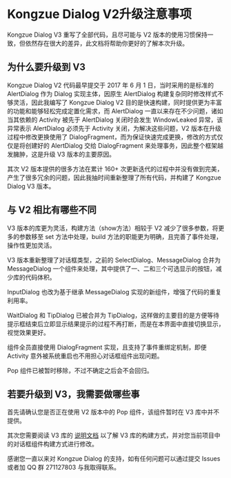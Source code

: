 # Kongzue Dialog V2升级注意事项

Kongzue Dialog V3 重写了全部代码，且尽可能与 V2 版本的使用习惯保持一致，但依然存在很大的差异，此文档将帮助你更好的了解本次升级。

## 为什么要升级到 V3

Kongzue Dialog V2 代码最早提交于 2017 年 6 月 1 日，当时采用的是标准的 AlertDialog 作为 Dialog 实现主体，因原生 AlertDialog 构建复杂同时修改样式不够灵活，因此我编写了 Kongzue Dialog V2 目的是快速构建，同时提供更为丰富的功能和能够轻松完成定置化需求，而 AlertDialog 一直以来存在不少问题，诸如当其依赖的 Activity 被先于 AlertDialog 关闭时会发生 WindowLeaked 异常，该异常表示 AlertDialog 必须先于 Activity 关闭，为解决这些问题，V2 版本在升级过程中修改更换使用了 DialogFragment，而为保证快速完成更换，修改的方式仅仅是将创建好的 AlertDialog 交给 DialogFragment 来处理事务，因此整个框架越发臃肿，这是升级 V3 版本的主要原因。

其次 V2 版本提供的很多方法在累计 160+ 次更新迭代的过程中并没有做到完美，产生了很多冗余的问题，因此我抽时间重新整理了所有代码，并构建了 Kongzue Dialog V3 版本。

## 与 V2 相比有哪些不同

V3 版本的库更为灵活，构建方法（show方法）相较于 V2 减少了很多参数，将更多的参数移至 set 方法中处理，build 方法的职能更为明确，且完善了事件处理，操作性更加灵活。

V3 版本重新整理了对话框类型，之前的 SelectDialog、MessageDialog 合并为 MessageDialog 一个组件来处理，其中提供了一、二和三个可选显示的按钮，减少库的代码体积。

InputDialog 也改为基于继承 MessageDialog 实现的新组件，增强了代码的重复利用率。

WaitDialog 和 TipDialog 已被合并为 TipDialog，这样做的主要目的是方便等待提示框结束后立即显示结果提示的过程不再打断，而是在本界面中直接切换显示，视觉效果更好。

组件全员直接使用 DialogFragment 实现，且支持了事件重绑定机制，即便 Activity 意外被系统重启也不用担心对话框组件出现问题。

Pop 组件已被暂时移除，不过不确定之后会不会回归。

## 若要升级到 V3，我需要做哪些事

首先请确认您是否正在使用 V2 版本中的 Pop 组件，该组件暂时在 V3 库中并不提供。

其次您需要阅读 V3 库的 [说明文档](https://github.com/kongzue/DialogV3) 以了解 V3 库的构建方式，并对您当前项目中的对话框组件构建方式进行修改。

感谢您一直以来对 Kongzue Dialog 的支持，如有任何问题可以通过提交 Issues 或者加 QQ 群 271127803 与我取得联系。